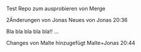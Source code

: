 Test Repo zum ausprobieren von Merge

2Änderungen von Jonas
Neues von Jonas 20:36

Bla bla bla bla bla!! ...

Changes von Malte
hinzugefügt Malte+Jonas 20:44
